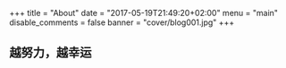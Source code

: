+++
title = "About"
date = "2017-05-19T21:49:20+02:00"
menu = "main"
disable_comments = false
banner = "cover/blog001.jpg"
+++

## 越努力，越幸运